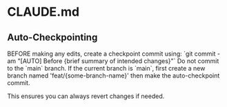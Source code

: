 # CLAUDE.md

## Auto-Checkpointing

<critical>
  BEFORE making any edits, create a checkpoint commit using:
  `git commit -am "[AUTO] Before {brief summary of intended changes}"`
</critical>

<critical>
  Do not commit to the `main` branch. If the current branch is `main`, first create a new branch named 'feat/{some-branch-name}' then make the auto-checkpoint commit.
</critical>

This ensures you can always revert changes if needed.
